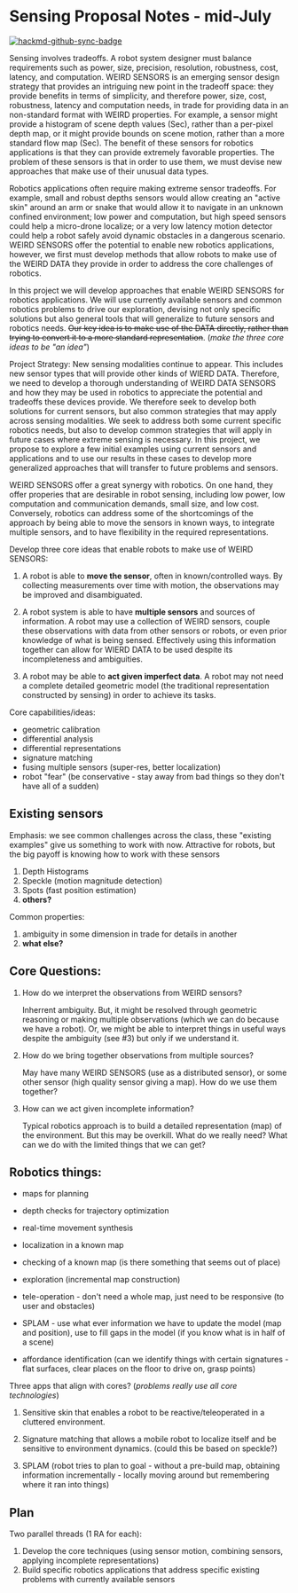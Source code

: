 # Sensing Proposal Notes - mid-July

[![hackmd-github-sync-badge](https://hackmd.io/4l4HXXawSiuuRhGtNtGGiA/badge)](https://hackmd.io/4l4HXXawSiuuRhGtNtGGiA)


Sensing involves tradeoffs. A robot system designer must balance requirements such as  power, size, precision, resolution, robustness, cost, latency, and computation. WEIRD SENSORS is an emerging sensor design strategy that provides an intriguing new point in the tradeoff space: they provide benefits in terms of simplicity, and therefore power, size, cost, robustness, latency and computation needs, in trade for providing data in an non-standard format with WEIRD properties. For example, a sensor might provide a histogram of scene depth values (Sec), rather than a per-pixel depth map, or it might provide bounds on scene motion, rather than a more standard flow map (Sec). The benefit of these sensors for robotics applications is that they can provide extremely favorable properties. The problem of these sensors is that in order to use them, we must devise new approaches that make use of their unusual data types.

Robotics applications often require making extreme sensor tradeoffs. For example, small and robust depths sensors would allow creating an "active skin" around an arm or snake that would allow it to navigate in an unknown confined environment; low power and computation, but high speed sensors could help a micro-drone localize; or a very low latency motion detector could help a robot safely avoid dynamic obstacles in a dangerous scenario. WEIRD SENSORS offer the potential to enable new robotics applications, however, we first must develop methods that allow robots to make use of the WEIRD DATA they provide in order to address the core challenges of robotics.

In this project we will develop approaches that enable WEIRD SENSORS for robotics applications. We will use currently available sensors and common robotics problems to drive our exploration, devising not only specific solutions but also general tools that will generalize to future sensors and robotics needs. <s>Our key idea is to make use of the DATA directly, rather than trying to convert it to a more standard representation</s>. (*make the three core ideas to be "an idea"*)

Project Strategy: New sensing modalities continue to appear. This includes new sensor types that will provide other kinds of WIERD DATA. Therefore, we need to develop a thorough understanding of WEIRD DATA SENSORS and how they may be used in robotics to appreciate the potential and tradeoffs these devices provide. We therefore seek to develop both solutions for current sensors, but also common strategies that may apply across sensing modalities. We seek to address both some current specific robotics needs, but also to develop common strategies that will apply in future cases where extreme sensing is necessary. In this project, we propose to explore a few initial examples using current sensors and applications and to use our results in these cases to develop more generalized approaches that will transfer to future problems and sensors. 

WEIRD SENSORS offer a great synergy with robotics. On one hand, they offer properies that are desirable in robot sensing, including low power, low computation and communication demands, small size, and low cost. Conversely, robotics can address some of the shortcomings of the approach by being able to move the sensors in known ways, to integrate multiple sensors, and to have flexibility in the required representations. 

Develop three core ideas that enable robots to make use of WEIRD SENSORS:
1. A robot is able to **move the sensor**, often in known/controlled ways. By collecting measurements over time with motion, the observations may be improved and disambiguated.

2. A robot system is able to have **multiple sensors** and sources of information. A robot may use a collection of WEIRD sensors, couple these observations with data from other sensors or robots, or even prior knowledge of what is being sensed. Effectively using this information together can allow for WIERD DATA to be used despite its incompleteness and ambiguities.

3. A robot may be able to **act given imperfect data**. A robot may not need a complete detailed geometric model (the traditional representation constructed by sensing) in order to achieve its tasks.

Core capabilities/ideas:
- geometric calibration
- differential analysis
- differential representations
- signature matching
- fusing multiple sensors (super-res, better localization)
- robot "fear" (be conservative - stay away from bad things so they don't have all of a sudden)

## Existing sensors

Emphasis: we see common challenges across the class, these "existing examples" give us something to work with now. Attractive for robots, but the big payoff is knowing how to work with these sensors

1. Depth Histograms
2. Speckle (motion magnitude detection)
3. Spots (fast position estimation)
4. **others?**

Common properties:
1. ambiguity in some dimension in trade for details in another
2. **what else?**

## Core Questions:
1. How do we interpret the observations from WEIRD sensors?

    Inherrent ambiguity. But, it might be resolved through geometric reasoning or making multiple observations (which we can do because we have a robot). Or, we might be able to interpret things in useful ways despite the ambiguity (see #3) but only if we understand it.

2. How do we bring together observations from multiple sources?

    May have many WEIRD SENSORS (use as a distributed sensor), or some other sensor (high quality sensor giving a map). How do we use them together?

3. How can we act given incomplete information?

    Typical robotics approach is to build a detailed representation (map) of the environment. But this may be overkill. What do we really need? What can we do with the limited things that we can get?

## Robotics things:
- maps for planning
- depth checks for trajectory optimization
- real-time movement synthesis
- localization in a known map
- checking of a known map (is there something that seems out of place)
- exploration (incremental map construction)


- tele-operation - don't need a whole map, just need to be responsive (to user and obstacles)
- SPLAM - use what ever information we have to update the model (map and position), use to fill gaps in the model (if you know what is in half of a scene)
- affordance identification (can we identify things with certain signatures - flat surfaces, clear places on the floor to drive on, grasp points)

Three apps that align with cores? (*problems really use all core technologies*)

1. Sensitive skin that enables a robot to be reactive/teleoperated in a cluttered environment.

2. Signature matching that allows a mobile robot to localize itself and be sensitive to environment dynamics. (could this be based on speckle?)

3. SPLAM (robot tries to plan to goal - without a pre-build map, obtaining information incrementally - locally moving around but remembering where it ran into things)

## Plan

Two parallel threads (1 RA for each):

1. Develop the core techniques (using sensor motion, combining sensors, applying incomplete representations)
2. Build specific robotics applications that address specific existing problems with currently available sensors